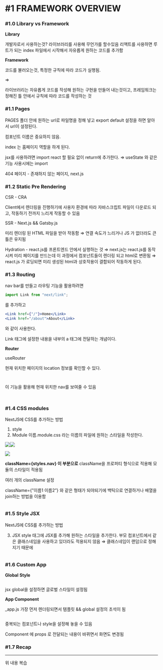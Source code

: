 # #1 FRAMEWORK OVERVIEW

### **#1.0 Library vs Framework**

**Library**

개발자로서 사용하는것? 라이브러리를 사용해 무언가를 할수있음 리액트를 사용하면 루트가 되는 index 파일에서 시작해서 자유롭게 원하는 코드를 추가함



**Framework**

코드를 불러오는것, 특정한 규칙에 따라 코드가 실행됨.



⇒

라이브러리는 자유롭게 코드를 작성해 원하는 구현을 만들어 내는것이고, 프레임워크는 정해진 틀 안에서 규칙에 따라 코드를 작성하는 것



### **#1.1 Pages**

PAGES 폴더 안에 원하는 url로 파일명을 정해 넣고 export default 설정을 하면 알아서 url이 설정된다.

컴포넌트 이름은 중요하지 않음.

index 는 홈페이지 역할을 하게 된다.

jsx를 사용하려면 import react 할 필요 없이 return에 추가한다. ⇒ useState 와 같은 기능 사용시에는 import

404 페이지 - 존재하지 않는 페이지, next.js



### **#1.2 Static Pre Rendering**

CSR - CRA

Client에서 렌더링을 진행하기에 사용자 환경에 따라 자바스크립트 파일이 다운로드 되고, 작동하기 전까지 느리게 작동할 수 있음



SSR - Next.js && Gatsby.js

미리 렌더링 된 HTML 파일을 받아 작동함 ⇒ 연결 속도가 느리거나 JS 가 없더라도 큰 틀은 유지됨



Hydration - react.js를 프론트엔드 안에서 실행하는 것 ⇒ next.js는 react.js를 동작시켜 미리 페이지를 만드는데 이 과정에서 컴포넌트들이 렌더링 되고 html로 변환됨 ⇒ react.js 가 로딩되면 미리 생성된 html과 상호작용이 결합되어 작동하게 된다.



### **#1.3 Routing**

nav bar를 만들고 라우팅 기능을 활용하려면

```jsx
import Link from "next/link";
```

를 추가하고

```jsx
<Link href={"/"}>Home</Link>
<Link href="/about">About</Link>
```

와 같이 사용한다.

Link 태그에 설정한 내용을 내부의 a 태그에 전달하는 개념이다.



**Router**

useRouter

현재 위치한 페이지의 location 정보를 확인할 수 있다.

<figure><img src="../../../.gitbook/assets/image (81).png" alt=""><figcaption></figcaption></figure>

<figure><img src="../../../.gitbook/assets/image (55).png" alt=""><figcaption></figcaption></figure>

이 기능을 활용해 현재 위치한 nav를 보여줄 수 있음

<figure><img src="../../../.gitbook/assets/image (37).png" alt=""><figcaption></figcaption></figure>

<figure><img src="../../../.gitbook/assets/image (52).png" alt=""><figcaption></figcaption></figure>



### **#1.4 CSS modules**

NextJS에 CSS를 추가하는 방법

1. style
2. Module 이름.module.css 라는 이름의 파일에 원하는 스타일을 작성한다.

![](<../../../.gitbook/assets/image (76).png>)![](<../../../.gitbook/assets/image (18) (1).png>)

![](<../../../.gitbook/assets/image (92).png>)

**className={styles.nav} 이 부분으로** className을 프로퍼티 형식으로 적용해 모듈의 스타일이 적용됨



여러 개의 className 설정

className={”이름1 이름2”} 와 같은 형태가 되야되기에 백틱으로 연결하거나 배열을 join하는 방법을 이용함

<figure><img src="../../../.gitbook/assets/image (12) (1).png" alt=""><figcaption></figcaption></figure>

### **#1.5 Style JSX**

NextJS에 CSS를 추가하는 방법

3. JSX style 태그에 JSX를 추가해 원하는 스타일을 추가한다. 부모 컴포넌트에서 같은 클래스네임을 사용하고 있더라도 적용되지 않음 ⇒ 클래스네임이 랜덤으로 정해지기 때문에

<figure><img src="../../../.gitbook/assets/image (47).png" alt=""><figcaption></figcaption></figure>

### **#1.6 Custom App**

**Global** **Style**

<figure><img src="../../../.gitbook/assets/image (77).png" alt=""><figcaption></figcaption></figure>

jsx global을 설정하면 글로벌 스타일이 설정됨



**App Component**

\_app.js 가장 먼저 렌더링되면서 템플릿 && global 설정의 초석이 됨

<figure><img src="../../../.gitbook/assets/image (26).png" alt=""><figcaption></figcaption></figure>

중복되는 컴포넌트나 style을 설정해 놓을 수 있음

Component 에 props 로 전달되는 내용이 바뀌면서 화면도 변경됨

### **#1.7 Recap**

***

위 내용 복습
